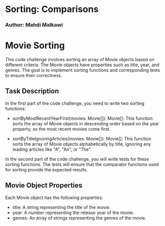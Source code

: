 # Sorting: Comparisons
### Author: Mahdi Malkawi

# Movie Sorting 

This code challenge involves sorting an array of Movie objects based on different criteria. The Movie objects have properties such as title, year, and genres. The goal is to implement sorting functions and corresponding tests to ensure their correctness.

## Task Description
In the first part of the code challenge, you need to write two sorting functions:

- sortByMostRecentYearFirst(movies: Movie[]): Movie[]: This function sorts the array of Movie objects in descending order based on the year property, so the most recent movies come first.

- sortByTitleIgnoringArticles(movies: Movie[]): Movie[]: This function sorts the array of Movie objects alphabetically by title, ignoring any leading articles like "A", "An", or "The".

In the second part of the code challenge, you will write tests for these sorting functions. The tests will ensure that the comparator functions used for sorting provide the expected results.

## Movie Object Properties
Each Movie object has the following properties:

- title: A string representing the title of the movie.
- year: A number representing the release year of the movie.
- genres: An array of strings representing the genres of the movie.